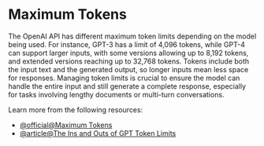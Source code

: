 # Maximum Tokens

The OpenAI API has different maximum token limits depending on the model being used. For instance, GPT-3 has a limit of 4,096 tokens, while GPT-4 can support larger inputs, with some versions allowing up to 8,192 tokens, and extended versions reaching up to 32,768 tokens. Tokens include both the input text and the generated output, so longer inputs mean less space for responses. Managing token limits is crucial to ensure the model can handle the entire input and still generate a complete response, especially for tasks involving lengthy documents or multi-turn conversations.

Learn more from the following resources:

- [@official@Maximum Tokens](https://platform.openai.com/docs/guides/rate-limits)
- [@article@The Ins and Outs of GPT Token Limits](https://www.supernormal.com/blog/gpt-token-limits)